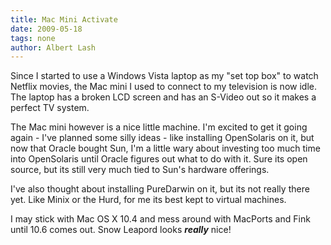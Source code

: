 ```yaml
---
title: Mac Mini Activate 
date: 2009-05-18
tags: none
author: Albert Lash
---
```

Since I started to use a Windows Vista laptop as my "set top box" to watch Netflix movies, the Mac mini I used to connect to my television is now idle. The laptop has a broken LCD screen and has an S-Video out so it makes a perfect TV system.

The Mac mini however is a nice little machine. I'm excited to get it going again - I've planned some silly ideas - like installing OpenSolaris on it, but now that Oracle bought Sun, I'm a little wary about investing too much time into OpenSolaris until Oracle figures out what to do with it. Sure its open source, but its still very much tied to Sun's hardware offerings.

I've also thought about installing PureDarwin on it, but its not really there yet. Like Minix or the Hurd, for me its best kept to virtual machines.

I may stick with Mac OS X 10.4 and mess around with MacPorts and Fink until 10.6 comes out. Snow Leapord looks <b>*really*</b> nice!

